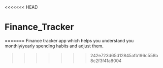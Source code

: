 <<<<<<< HEAD
# Finance_Tracker
=======
Finance tracker app which helps you understand you monthly/yearly spending habits and adjust them.
>>>>>>> 242e723d65d12845afb196c558b8c2f3f41a8004
